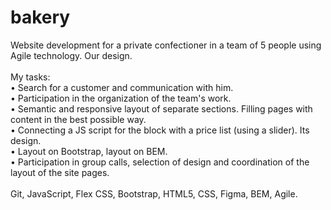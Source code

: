 # bakery

Website development for a private confectioner in a team of 5 people using Agile technology. Our design.
<br/>
<br/> My tasks:
<br/> • Search for a customer and communication with him.
<br/> • Participation in the organization of the team's work.
<br/> • Semantic and responsive layout of separate sections. Filling pages with content in the best possible way.
<br/> • Connecting a JS script for the block with a price list (using a slider). Its design.
<br/> • Layout on Bootstrap, layout on BEM.
<br/> • Participation in group calls, selection of design and coordination of the layout of the site pages.
<br/>
<br/> Git, JavaScript, Flex CSS, Bootstrap, HTML5, CSS, Figma, BEM, Agile.
